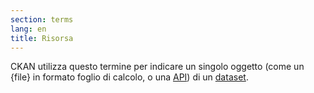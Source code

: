 ```yaml
---
section: terms
lang: en
title: Risorsa
---
```



CKAN utilizza questo termine per indicare un singolo oggetto (come un {file} in formato foglio di calcolo, o una [API](/glossary/it/terms/api/)) di un [dataset](/glossary/it/terms/dataset/).
